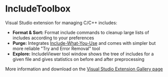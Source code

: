 # IncludeToolbox
Visual Studio extension for managing C/C++ includes:
* **Format & Sort:** Format include commands to cleanup large lists of includes according to your preferences
* **Purge:** Integrates [Include-What-You-Use](https://github.com/include-what-you-use/include-what-you-use) and comes with simpler but more reliable "Try and Error Removal" tool
* **Explore:** IncludeViewer tool window shows the tree of includes for a given file and gives statistics on before and after preprocessing
 
More information and download on the [Visual Studio Extension Gallery page](https://visualstudiogallery.msdn.microsoft.com/28c36d4f-425a-4bfe-9449-03f07b35f7b0)

